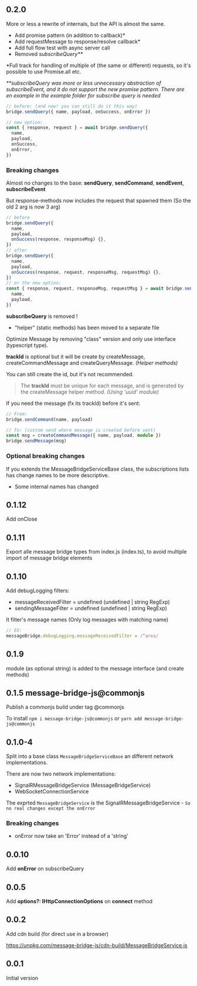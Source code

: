 ## 0.2.0

More or less a rewrite of internals, but the API is almost the same.

- Add promise pattern (in addition to callback)\*
- Add requestMessage to response/resolve callback\*
- Add full flow test with async server call
- Removed _subscribeQuery\*\*_

\*Full track for handling of multiple of (the same or different) requests, so it's possible to use Promise.all etc.

_\*\*subscribeQuery was more or less unnecessary abstraction of subscribeEvent, and it do not support the new promise pattern._
_There are en example in the example folder for subscribe query is needed_

```ts
// before: (and now! you can still do it this way)
bridge.sendQuery({ name, payload, onSuccess, onError })

// new option:
const { response, request } = await bridge.sendQuery({
  name,
  payload,
  onSuccess,
  onError,
})
```

### Breaking changes

Almost no changes to the base: **sendQuery**, **sendCommand**, **sendEvent**, **subscribeEvent**

But response-methods now includes the request that spawned them (So the old 2 arg is now 3 arg)

```ts
// before
bridge.sendQuery({
  name,
  payload,
  onSuccess(response, responseMsg) {},
})
// after
bridge.sendQuery({
  name,
  payload,
  onSuccess(response, request, responseMsg, requestMsg) {},
})
// or the new option:
const { response, request, responseMsg, requestMsg } = await bridge.sendQuery({
  name,
  payload,
})
```

**subscribeQuery** is removed !

- "helper" (static methods) has been moved to a separate file

Optimize Message by removing "class" version and only use interface (typescript type).

**trackId** is optional but it will be create by createMessage, createCommandMessage and createQueryMessage. _(Helper methods)_

You can still create the id, but it's not recommended.

> The **trackId** must be unique for each message, and is generated by the createMessage helper method. _(Using 'uuid' module)_

If you need the message (fx its trackId) before it's sent:

```ts
// From:
bridge.sendCommand(name, payload)

// To: (custom send where message is created before sent)
const msg = createCommandMessage({ name, payload, module })
bridge.sendMessage(msg)
```

### Optional breaking changes

If you extends the MessageBridgeServiceBase class, the subscriptions lists has change names to be more descriptive.

- Some internal names has changed

## 0.1.12

Add onClose

## 0.1.11

Export alle message bridge types from index.js (index.ts),
to avoid multiple import of message bridge elements

## 0.1.10

Add debugLogging filters:

- messageReceivedFilter = undefined (undefined | string RegExp)
- sendingMessageFilter = undefined (undefined | string RegExp)

It filter's message names (Only log messages with matching name)

```ts
// EX:
messageBridge.debugLogging.messageReceivedFilter = /^area/
```

## 0.1.9

module (as optional string) is added to the message interface (and create methods)

## 0.1.5 message-bridge-js@commonjs

Publish a commonjs build under tag @commonjs

To install `npm i message-bridge-js@commonjs` or `yarn add message-bridge-js@commonjs`

## 0.1.0-4

Split into a base class `MessageBridgeServiceBase` an different network implementations.

There are now two network implementations:

- SignalRMessageBridgeService (MessageBridgeService)
- WebSocketConnectionService

The exprted `MessageBridgeService` is the SignalRMessageBridgeService - `So no real changes except the onError`

### Breaking changes

- onError now take an 'Error' instead of a 'string'

## 0.0.10

Add **onError** on subscribeQuery

## 0.0.5

Add **options?: IHttpConnectionOptions** on **connect** method

## 0.0.2

Add cdn build (for direct use in a browser)

https://unpkg.com/message-bridge-js/cdn-build/MessageBridgeService.js

## 0.0.1

Initial version
